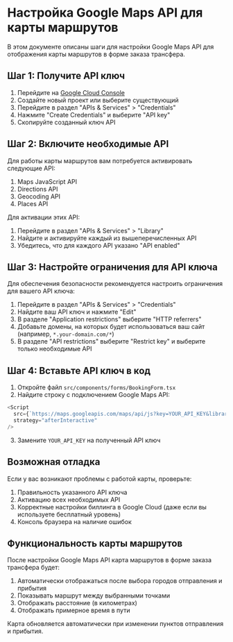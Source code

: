 # Настройка Google Maps API для карты маршрутов

В этом документе описаны шаги для настройки Google Maps API для отображения карты маршрутов в форме заказа трансфера.

## Шаг 1: Получите API ключ

1. Перейдите на [Google Cloud Console](https://console.cloud.google.com/)
2. Создайте новый проект или выберите существующий
3. Перейдите в раздел "APIs & Services" > "Credentials"
4. Нажмите "Create Credentials" и выберите "API key"
5. Скопируйте созданный ключ API

## Шаг 2: Включите необходимые API

Для работы карты маршрутов вам потребуется активировать следующие API:

1. Maps JavaScript API
2. Directions API
3. Geocoding API
4. Places API

Для активации этих API:

1. Перейдите в раздел "APIs & Services" > "Library"
2. Найдите и активируйте каждый из вышеперечисленных API
3. Убедитесь, что для каждого API указано "API enabled"

## Шаг 3: Настройте ограничения для API ключа

Для обеспечения безопасности рекомендуется настроить ограничения для вашего API ключа:

1. Перейдите в раздел "APIs & Services" > "Credentials"
2. Найдите ваш API ключ и нажмите "Edit"
3. В разделе "Application restrictions" выберите "HTTP referrers"
4. Добавьте домены, на которых будет использоваться ваш сайт (например, `*.your-domain.com/*`)
5. В разделе "API restrictions" выберите "Restrict key" и выберите только необходимые API

## Шаг 4: Вставьте API ключ в код

1. Откройте файл `src/components/forms/BookingForm.tsx`
2. Найдите строку с подключением Google Maps API:

```javascript
<Script
  src={`https://maps.googleapis.com/maps/api/js?key=YOUR_API_KEY&libraries=places`}
  strategy="afterInteractive"
/>
```

3. Замените `YOUR_API_KEY` на полученный API ключ

## Возможная отладка

Если у вас возникают проблемы с работой карты, проверьте:

1. Правильность указанного API ключа
2. Активацию всех необходимых API
3. Корректные настройки биллинга в Google Cloud (даже если вы используете бесплатный уровень)
4. Консоль браузера на наличие ошибок

## Функциональность карты маршрутов

После настройки Google Maps API карта маршрутов в форме заказа трансфера будет:

1. Автоматически отображаться после выбора городов отправления и прибытия
2. Показывать маршрут между выбранными точками
3. Отображать расстояние (в километрах)
4. Отображать примерное время в пути

Карта обновляется автоматически при изменении пунктов отправления и прибытия.
